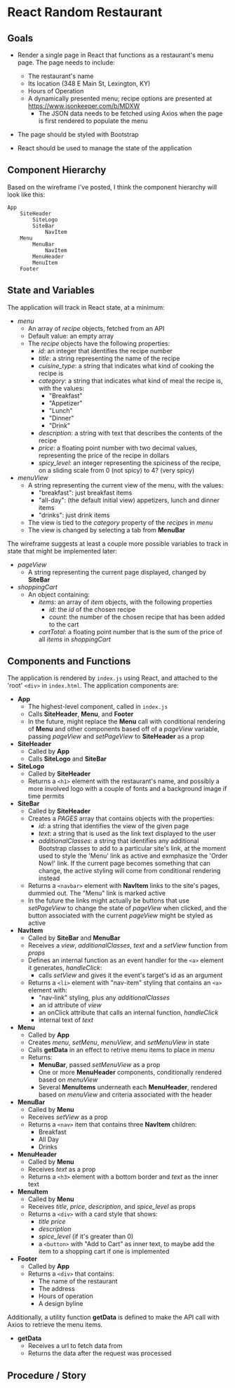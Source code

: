 # React Random Restaurant

## Goals

- Render a single page in React that functions as a restaurant's menu page. The page needs to include:
  - The restaurant's name
  - Its location (348 E Main St, Lexington, KY)
  - Hours of Operation
  - A dynamically presented menu; recipe options are presented at https://www.jsonkeeper.com/b/MDXW
    - The JSON data needs to be fetched using Axios when the page is first rendered to populate the menu
  
- The page should be styled with Bootstrap
- React should be used to manage the state of the application

## Component Hierarchy

Based on the wireframe I've posted, I think the component hierarchy will look like this:
```
App
    SiteHeader
        SiteLogo
        SiteBar
            NavItem
    Menu
        MenuBar
            NavItem
        MenuHeader
        MenuItem
    Footer
```

## State and Variables
The application will track in React state, at a minimum:
- *menu*
  - An array of *recipe* objects, fetched from an API
  - Default value: an empty array
  - The *recipe* objects have the following properties:
    - *id*: an integer that identifies the recipe number
    - *title*: a string representing the name of the recipe
    - *cuisine_type*: a string that indicates what kind of cooking the recipe is
    - *category*: a string that indicates what kind of meal the recipe is, with the values:
      - "Breakfast"
      - "Appetizer"
      - "Lunch"
      - "Dinner"
      - "Drink"
    - *description*: a string with text that describes the contents of the recipe
    - *price*: a floating point number with two decimal values, representing the price of the recipe in dollars
    - *spicy_level*: an integer representing the spiciness of the recipe, on a sliding scale from 0 (not spicy) to 4? (very spicy)
- *menuView*
  - A string representing the current view of the menu, with the values:
    - "breakfast": just breakfast items
    - "all-day": (the default initial view) appetizers, lunch and dinner items
    - "drinks": just drink items
  - The view is tied to the *category* property of the *recipe*s in *menu*
  - The view is changed by selecting a tab from **MenuBar**

The wireframe suggests at least a couple more possible variables to track in state that might be implemented later:
- *pageView*
  - A string representing the current page displayed, changed by **SiteBar**
- *shoppingCart*
  - An object containing:
    - *items*: an array of *item* objects, with the following properties
      - *id*: the *id* of the chosen recipe
      - *count*: the number of the chosen recipe that has been added to the cart
    - *cartTotal*: a floating point number that is the sum of the price of all *items* in *shoppingCart*

## Components and Functions

The application is rendered by `index.js` using React, and attached to the 'root' `<div>` in `index.html`.
The application components are:

- **App**
  - The highest-level component, called in `index.js`
  - Calls **SiteHeader**, **Menu**, and **Footer**
  - In the future, might replace the **Menu** call with conditional rendering of **Menu** and other components based off of a *pageView* variable, passing *pageView* and *setPageView* to **SiteHeader** as a prop
- **SiteHeader**
  - Called by **App**
  - Calls **SiteLogo** and **SiteBar**
- **SiteLogo**
  - Called by **SiteHeader**
  - Returns a `<h1>` element with the restaurant's name, and possibly a more involved logo with a couple of fonts and a background image if time permits
- **SiteBar**
  - Called by **SiteHeader**
  - Creates a *PAGES* array that contains objects with the properties:
    - *id*: a string that identifies the view of the given page
    - *text*: a string that is used as the link text displayed to the user
    - *additionalClasses*: a string that identifies any additional Bootstrap classes to add to a particular site's link, at the moment used to style the 'Menu' link as active and exmphasize the 'Order Now!' link. If the current page becomes something that can change, the active styling will come from conditional rendering instead
  - Returns a `<navbar>` element with **NavItem** links to the site's pages, dummied out. The "Menu" link is marked active
  - In the future the links might actually be buttons that use *setPageView* to change the state of *pageView* when clicked, and the button associated with the current *pageView* might be styled as active
- **NavItem**
  - Called by **SiteBar** and **MenuBar**
  - Receives a *view*, *additionalClasses*, *text* and a *setView* function from *props*
  - Defines an internal function as an event handler for the `<a>` element it generates, *handleClick*:
    - calls *setView* and gives it the event's target's id as an argument
  - Returns a `<li>` element with "nav-item" styling that contains an `<a>` element with:
    - "nav-link" styling, plus any *additionalClasses*
    - an id attribute of *view*
    - an onClick attribute that calls an internal function, *handleClick*
    - internal text of *text*
- **Menu**
  - Called by **App**
  - Creates *menu*, *setMenu*, *menuView*, and *setMenuView* in state
  - Calls **getData** in an effect to retrive menu items to place in *menu*
  - Returns:
    - **MenuBar**, passed *setMenuView* as a prop
    - One or more **MenuHeader** components, conditionally rendered based on *menuView*
    - Several **MenuItems** underneath each **MenuHeader**, rendered based on *menuView* and criteria associated with the header 
- **MenuBar**
  - Called by **Menu**
  - Receives *setView* as a prop
  - Returns a `<nav>` item that contains three **NavItem** children:
    - Breakfast
    - All Day
    - Drinks
- **MenuHeader**
  - Called by **Menu**
  - Receives *text* as a prop
  - Returns a `<h3>` element with a bottom border and *text* as the inner text
- **MenuItem**
  - Called by **Menu**
  - Receives *title*, *price*, *description*, and *spice_level* as props
  - Returns a `<div>` with a card style that shows:
    - *title* *price*
    - *description*
    - *spice_level* (if it's greater than 0)
    - a `<button>` with "Add to Cart" as inner text, to maybe add the item to a shopping cart if one is implemented 
- **Footer**
  - Called by **App**
  - Returns a `<div>` that contains:
    - The name of the restaurant
    - The address
    - Hours of operation
    - A design byline

Additionally, a utility function **getData** is defined to make the API call with Axios to retrieve the menu items.
- **getData**
  - Receives a url to fetch data from
  - Returns the data after the request was processed
## Procedure / Story